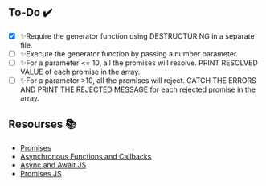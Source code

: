 ## To-Do ✔️
- [x] ✨Require the generator function using DESTRUCTURING in a separate file.
- [ ] ✨Execute the generator function by passing a number parameter.
- [ ] ✨For a parameter <= 10, all the promises will resolve. PRINT RESOLVED VALUE of each promise in the array.
- [ ] ✨For a parameter >10, all the promises will reject. CATCH THE ERRORS AND PRINT THE REJECTED MESSAGE for each rejected promise in the array.

## Resourses 📚
- [Promises](https://developer.mozilla.org/en-US/docs/Web/JavaScript/Reference/Global_Objects/Promise)
- [Asynchronous Functions and Callbacks](https://nodejs.dev/learn/javascript-asynchronous-programming-and-callbacks)
- [Async and Await JS](https://nodejs.dev/learn/modern-asynchronous-javascript-with-async-and-await)
- [Promises JS](https://nodejs.dev/learn/understanding-javascript-promises)